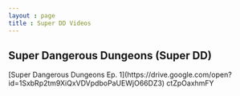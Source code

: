 ```yaml
---
layout : page
title : Super DD Videos
---
```

<h2>Super Dangerous Dungeons (Super DD)</h2>
[Super Dangerous Dungeons Ep. 1](https://drive.google.com/open?id=1SxbRp2tm9XiQxVDVpdboPaUEWjO66DZ3)
ctZpOaxhmFY
